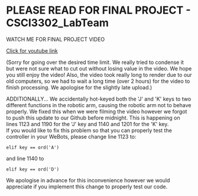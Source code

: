 # PLEASE READ FOR FINAL PROJECT - CSCI3302_LabTeam

WATCH ME FOR FINAL PROJECT VIDEO

[Click for youtube link](https://youtu.be/K8VR4sO6eGA)

(Sorry for going over the desired time limit. We really tried to condense it but were not sure what to cut out without losing value in the video. We hope you still enjoy the video! Also, the video took really long to render due to our old computers, so we had to wait a long time (over 2 hours) for the video to finish processing. We apologise for the slightly late upload.)

ADDITIONALLY... We accidentally hot-keyed both the 'J' and 'K' keys to two different functions in the robotic arm, causing the robotic arm not to behave properly. We fixed this when we were filming the video however we forgot to push this update to our Github before midnight. 
This is happening on lines 1123 and 1190 for the 'J' key and 1140 and 1201 for the 'K' key.  
If you would like to fix this problem so that you can properly test the controller in your WeBots, please change line 1123 to: 

`elif key == ord('A')`

and line 1140 to 

`elif key == ord('D')`

We apologise in advance for this inconvenience however we would appreciate if you implement this change to properly test our code.
